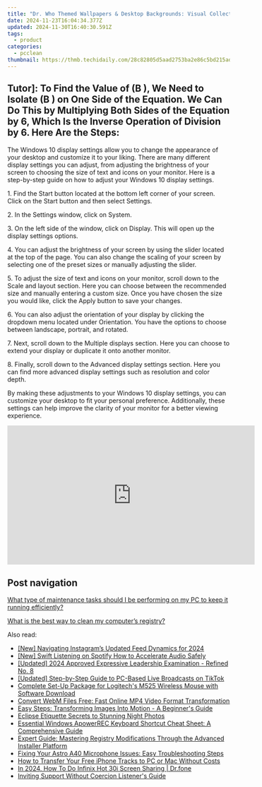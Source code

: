 ```yaml
---
title: "Dr. Who Themed Wallpapers & Desktop Backgrounds: Visual Collection - YL Software Solutions"
date: 2024-11-23T16:04:34.377Z
updated: 2024-11-30T16:40:30.591Z
tags:
  - product
categories:
  - pcclean
thumbnail: https://thmb.techidaily.com/28c82805d5aad2753ba2e86c5bd215ad19bda09a59f6f42053f6caef86f2a202.jpg
---
```


## Tutor]: To Find the Value of \(B \), We Need to Isolate \(B \) on One Side of the Equation. We Can Do This by Multiplying Both Sides of the Equation by 6, Which Is the Inverse Operation of Division by 6. Here Are the Steps:

The Windows 10 display settings allow you to change the appearance of your desktop and customize it to your liking. There are many different display settings you can adjust, from adjusting the brightness of your screen to choosing the size of text and icons on your monitor. Here is a step-by-step guide on how to adjust your Windows 10 display settings. 

1\. Find the Start button located at the bottom left corner of your screen. Click on the Start button and then select Settings.

2\. In the Settings window, click on System.

3\. On the left side of the window, click on Display. This will open up the display settings options. 

4\. You can adjust the brightness of your screen by using the slider located at the top of the page. You can also change the scaling of your screen by selecting one of the preset sizes or manually adjusting the slider.

5\. To adjust the size of text and icons on your monitor, scroll down to the Scale and layout section. Here you can choose between the recommended size and manually entering a custom size. Once you have chosen the size you would like, click the Apply button to save your changes.

6\. You can also adjust the orientation of your display by clicking the dropdown menu located under Orientation. You have the options to choose between landscape, portrait, and rotated.

7\. Next, scroll down to the Multiple displays section. Here you can choose to extend your display or duplicate it onto another monitor.

8\. Finally, scroll down to the Advanced display settings section. Here you can find more advanced display settings such as resolution and color depth. 

By making these adjustments to your Windows 10 display settings, you can customize your desktop to fit your personal preference. Additionally, these settings can help improve the clarity of your monitor for a better viewing experience.

<!-- affiliate ads begin -->
<iframe width="560" height="315" src="https://www.youtube.com/embed/TJCye_oCTTw?si=6bVyBphcSgSFdyuq" title="YouTube video player" frameborder="0" allow="accelerometer; autoplay; clipboard-write; encrypted-media; gyroscope; picture-in-picture; web-share" referrerpolicy="strict-origin-when-cross-origin" allowfullscreen></iframe>
<!-- affiliate ads end -->

## Post navigation

[What type of maintenance tasks should I be performing on my PC to keep it running efficiently?](https://tools.techidaily.com/pcclean/products/)

[What is the best way to clean my computer’s registry?](https://tools.techidaily.com/pcclean/products/)

<ins class="adsbygoogle"
     style="display:block"
     data-ad-format="autorelaxed"
     data-ad-client="ca-pub-7571918770474297"
     data-ad-slot="1223367746"></ins>

<ins class="adsbygoogle"
     style="display:block"
     data-ad-client="ca-pub-7571918770474297"
     data-ad-slot="8358498916"
     data-ad-format="auto"
     data-full-width-responsive="true"></ins>

<span class="atpl-alsoreadstyle">Also read:</span>
<div><ul>
<li><a href="https://instagram-video-files.techidaily.com/new-navigating-instagrams-updated-feed-dynamics-for-2024/"><u>[New] Navigating Instagram’s Updated Feed Dynamics for 2024</u></a></li>
<li><a href="https://article-knowledge.techidaily.com/new-swift-listening-on-spotify-how-to-accelerate-audio-safely/"><u>[New] Swift Listening on Spotify How to Accelerate Audio Safely</u></a></li>
<li><a href="https://screen-sharing-recording.techidaily.com/updated-2024-approved-expressive-leadership-examination-refined-no-8/"><u>[Updated] 2024 Approved Expressive Leadership Examination - Refined No. 8</u></a></li>
<li><a href="https://tiktok-video-recordings.techidaily.com/updated-step-by-step-guide-to-pc-based-live-broadcasts-on-tiktok/"><u>[Updated] Step-by-Step Guide to PC-Based Live Broadcasts on TikTok</u></a></li>
<li><a href="https://win-dash.techidaily.com/complete-set-up-package-for-logitechs-m525-wireless-mouse-with-software-download/"><u>Complete Set-Up Package for Logitech's M525 Wireless Mouse with Software Download</u></a></li>
<li><a href="https://win-updates.techidaily.com/convert-webm-files-free-fast-online-mp4-video-format-transformation/"><u>Convert WebM Files Free: Fast Online MP4 Video Format Transformation</u></a></li>
<li><a href="https://win-updates.techidaily.com/easy-steps-transforming-images-into-motion-a-beginners-guide/"><u>Easy Steps: Transforming Images Into Motion - A Beginner's Guide</u></a></li>
<li><a href="https://video-capture.techidaily.com/eclipse-etiquette-secrets-to-stunning-night-photos/"><u>Eclipse Etiquette Secrets to Stunning Night Photos</u></a></li>
<li><a href="https://win-updates.techidaily.com/essential-windows-apowerrec-keyboard-shortcut-cheat-sheet-a-comprehensive-guide/"><u>Essential Windows ApowerREC Keyboard Shortcut Cheat Sheet: A Comprehensive Guide</u></a></li>
<li><a href="https://win-updates.techidaily.com/expert-guide-mastering-registry-modifications-through-the-advanced-installer-platform/"><u>Expert Guide: Mastering Registry Modifications Through the Advanced Installer Platform</u></a></li>
<li><a href="https://win-howtos.techidaily.com/fixing-your-astro-a40-microphone-issues-easy-troubleshooting-steps/"><u>Fixing Your Astro A40 Microphone Issues: Easy Troubleshooting Steps</u></a></li>
<li><a href="https://win-updates.techidaily.com/how-to-transfer-your-free-iphone-tracks-to-pc-or-mac-without-costs/"><u>How to Transfer Your Free iPhone Tracks to PC or Mac Without Costs</u></a></li>
<li><a href="https://screen-mirror.techidaily.com/in-2024-how-to-do-infinix-hot-30i-screen-sharing-drfone-by-drfone-android/"><u>In 2024, How To Do Infinix Hot 30i Screen Sharing | Dr.fone</u></a></li>
<li><a href="https://youtube-clips.techidaily.com/inviting-support-without-coercion-listeners-guide/"><u>Inviting Support Without Coercion Listener's Guide</u></a></li>
</ul></div>

